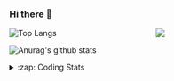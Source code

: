 ### Hi there 👋

<!--
**tao8687/tao8687** is a ✨ _special_ ✨ repository because its `README.md` (this file) appears on your GitHub profile.

Here are some ideas to get you started:

- 🔭 I’m currently working on ...
- 🌱 I’m currently learning ...
- 👯 I’m looking to collaborate on ...
- 🤔 I’m looking for help with ...
- 💬 Ask me about ...
- 📫 How to reach me: ...
- 😄 Pronouns: ...
- ⚡ Fun fact: ...
-->

<img align='right' src="https://media.giphy.com/media/M9gbBd9nbDrOTu1Mqx/giphy.gif" width="240">

  
![Top Langs](https://github-readme-stats.vercel.app/api/top-langs/?username=tao8687&layout=compact&title_color=23238E&text_color=A67D3D)

![Anurag's github stats](https://github-readme-stats.vercel.app/api?username=tao8687&show_icons=true&&text_color=A67D3D&title_color=23238E&show_icons=false&count_private=true&hide=stars)

<details>
  <summary>:zap: Coding Stats</summary>
  <br>
    
<!--START_SECTION:waka-->
![Code Time](http://img.shields.io/badge/Code%20Time-1%2C382%20hrs%2055%20mins-blue)

![Profile Views](http://img.shields.io/badge/Profile%20Views-1-blue)

**🐱 My GitHub Data** 

> 📦 1.5 MB Used in GitHub's Storage 
 > 
> 🏆 320 Contributions in the Year 2023
 > 
> 🚫 Not Opted to Hire
 > 
> 📜 50 Public Repositories 
 > 
> 🔑 22 Private Repositories 
 > 
**I'm an Early 🐤** 

```text
🌞 Morning                1191 commits        █████████████████████░░░░   85.38 % 
🌆 Daytime                84 commits          ██░░░░░░░░░░░░░░░░░░░░░░░   06.02 % 
🌃 Evening                116 commits         ██░░░░░░░░░░░░░░░░░░░░░░░   08.32 % 
🌙 Night                  4 commits           ░░░░░░░░░░░░░░░░░░░░░░░░░   00.29 % 
```
📅 **I'm Most Productive on Wednesday** 

```text
Monday                   201 commits         ████░░░░░░░░░░░░░░░░░░░░░   14.41 % 
Tuesday                  188 commits         ███░░░░░░░░░░░░░░░░░░░░░░   13.48 % 
Wednesday                253 commits         █████░░░░░░░░░░░░░░░░░░░░   18.14 % 
Thursday                 178 commits         ███░░░░░░░░░░░░░░░░░░░░░░   12.76 % 
Friday                   196 commits         ████░░░░░░░░░░░░░░░░░░░░░   14.05 % 
Saturday                 192 commits         ███░░░░░░░░░░░░░░░░░░░░░░   13.76 % 
Sunday                   187 commits         ███░░░░░░░░░░░░░░░░░░░░░░   13.41 % 
```


📊 **This Week I Spent My Time On** 

```text
🕑︎ Time Zone: Asia/Shanghai

💬 Programming Languages: 
C++                      2 hrs 10 mins       ██████████████░░░░░░░░░░░   57.10 % 
C                        40 mins             ████░░░░░░░░░░░░░░░░░░░░░   17.48 % 
Python                   36 mins             ████░░░░░░░░░░░░░░░░░░░░░   16.06 % 
Other                    16 mins             ██░░░░░░░░░░░░░░░░░░░░░░░   07.01 % 
Text                     5 mins              █░░░░░░░░░░░░░░░░░░░░░░░░   02.35 % 

🔥 Editors: 
VS Code                  3 hrs 48 mins       █████████████████████████   100.00 % 

🐱‍💻 Projects: 
wheeltec_robot           1 hr 36 mins        ███████████░░░░░░░░░░░░░░   42.27 % 
tarkbot_robot            55 mins             ██████░░░░░░░░░░░░░░░░░░░   24.42 % 
rosconsole               48 mins             █████░░░░░░░░░░░░░░░░░░░░   21.05 % 
Unknown Project          25 mins             ███░░░░░░░░░░░░░░░░░░░░░░   11.35 % 
OpenCTR_H60V32_R20_1024_V2 mins              ░░░░░░░░░░░░░░░░░░░░░░░░░   00.91 % 

💻 Operating System: 
Linux                    3 hrs 48 mins       █████████████████████████   100.00 % 
```

**I Mostly Code in Python** 

```text
Python                   9 repos             ████████░░░░░░░░░░░░░░░░░   31.03 % 
C++                      7 repos             ██████░░░░░░░░░░░░░░░░░░░   24.14 % 
JavaScript               2 repos             ██░░░░░░░░░░░░░░░░░░░░░░░   06.90 % 
Batchfile                1 repo              █░░░░░░░░░░░░░░░░░░░░░░░░   03.45 % 
HTML                     1 repo              █░░░░░░░░░░░░░░░░░░░░░░░░   03.45 % 
```



**Timeline**

![Lines of Code chart](https://raw.githubusercontent.com/tao8687/tao8687/master/assets/bar_graph.png)


 Last Updated on 15/11/2023 01:13:45 UTC
<!--END_SECTION:waka-->
</details>
